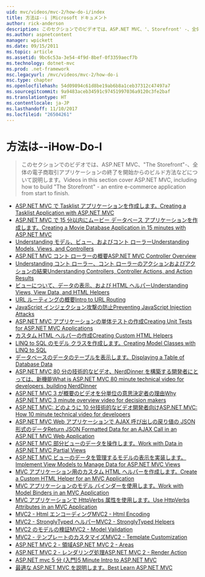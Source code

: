 ```yaml
---
uid: mvc/videos/mvc-2/how-do-i/index
title: 方法は--i |Microsoft ドキュメント
author: rick-anderson
description: このセクションでのビデオでは、ASP.NET MVC、'、Storefront' -、全体の電子商取引アプリケーションの終了を開始からのビルド方法などについて説明します。
ms.author: aspnetcontent
manager: wpickett
ms.date: 09/15/2011
ms.topic: article
ms.assetid: 9bc6c53a-3e54-4f9d-8bef-0f3359aecf7b
ms.technology: dotnet-mvc
ms.prod: .net-framework
msc.legacyurl: /mvc/videos/mvc-2/how-do-i
msc.type: chapter
ms.openlocfilehash: 54d09894c61d8be19ab6b8a1ceb37312c47497a7
ms.sourcegitcommit: 9a9483aceb34591c97451997036a9120c3fe2baf
ms.translationtype: HT
ms.contentlocale: ja-JP
ms.lasthandoff: 11/10/2017
ms.locfileid: "26504261"
---
```

<a name="how-do-i"></a><span data-ttu-id="898df-103">方法は--i</span><span class="sxs-lookup"><span data-stu-id="898df-103">How-Do-I</span></span>
====================
> <span data-ttu-id="898df-104">このセクションでのビデオでは、ASP.NET MVC、"The Storefront"-、全体の電子商取引アプリケーションの終了を開始からのビルド方法などについて説明します。</span><span class="sxs-lookup"><span data-stu-id="898df-104">Videos in this section cover ASP.NET MVC, including how to build "The Storefront" - an entire e-commerce application from start to finish.</span></span>


- [<span data-ttu-id="898df-105">ASP.NET MVC で Tasklist アプリケーションを作成します。</span><span class="sxs-lookup"><span data-stu-id="898df-105">Creating a Tasklist Application with ASP.NET MVC</span></span>](creating-a-tasklist-application-with-aspnet-mvc.md)
- [<span data-ttu-id="898df-106">ASP.NET MVC で 15 分以内にムービー データベース アプリケーションを作成します。</span><span class="sxs-lookup"><span data-stu-id="898df-106">Creating a Movie Database Application in 15 minutes with ASP.NET MVC</span></span>](creating-a-movie-database-application-in-15-minutes-with-aspnet-mvc.md)
- [<span data-ttu-id="898df-107">Understanding モデル、ビュー、およびコント ローラー</span><span class="sxs-lookup"><span data-stu-id="898df-107">Understanding Models, Views, and Controllers</span></span>](understanding-models-views-and-controllers.md)
- [<span data-ttu-id="898df-108">ASP.NET MVC コント ローラーの概要</span><span class="sxs-lookup"><span data-stu-id="898df-108">ASP.NET MVC Controller Overview</span></span>](aspnet-mvc-controller-overview.md)
- [<span data-ttu-id="898df-109">Understanding コント ローラー、コント ローラーのアクションおよびアクションの結果</span><span class="sxs-lookup"><span data-stu-id="898df-109">Understanding Controllers, Controller Actions, and Action Results</span></span>](understanding-controllers-controller-actions-and-action-results.md)
- [<span data-ttu-id="898df-110">ビューについて、データの表示、および HTML ヘルパー</span><span class="sxs-lookup"><span data-stu-id="898df-110">Understanding Views, View Data, and HTML Helpers</span></span>](understanding-views-view-data-and-html-helpers.md)
- [<span data-ttu-id="898df-111">URL ルーティングの概要</span><span class="sxs-lookup"><span data-stu-id="898df-111">Intro to URL Routing</span></span>](an-introduction-to-url-routing.md)
- [<span data-ttu-id="898df-112">JavaScript インジェクション攻撃の防止</span><span class="sxs-lookup"><span data-stu-id="898df-112">Preventing JavaScript Injection Attacks</span></span>](preventing-javascript-injection-attacks.md)
- [<span data-ttu-id="898df-113">ASP.NET MVC アプリケーションの単体テストの作成</span><span class="sxs-lookup"><span data-stu-id="898df-113">Creating Unit Tests for ASP.NET MVC Applications</span></span>](creating-unit-tests-for-aspnet-mvc-applications.md)
- [<span data-ttu-id="898df-114">カスタム HTML ヘルパーの作成</span><span class="sxs-lookup"><span data-stu-id="898df-114">Creating Custom HTML Helpers</span></span>](creating-custom-html-helpers.md)
- [<span data-ttu-id="898df-115">LINQ to SQL のモデル クラスを作成します。</span><span class="sxs-lookup"><span data-stu-id="898df-115">Creating Model Classes with LINQ to SQL</span></span>](creating-model-classes-with-linq-to-sql.md)
- [<span data-ttu-id="898df-116">データベースのデータのテーブルを表示します。</span><span class="sxs-lookup"><span data-stu-id="898df-116">Displaying a Table of Database Data</span></span>](displaying-a-table-of-database-data.md)
- [<span data-ttu-id="898df-117">ASP.NET MVC 80 分の技術的なビデオ、NerdDinner を構築する開発者にとっては、新機能</span><span class="sxs-lookup"><span data-stu-id="898df-117">What is ASP.NET MVC 80 minute technical video for developers, building NerdDinner</span></span>](what-is-aspnet-mvc-80-minute-technical-video-for-developers-building-nerddinner.md)
- [<span data-ttu-id="898df-118">ASP.NET MVC 3 が概要のビデオを分単位の意思決定者の理由</span><span class="sxs-lookup"><span data-stu-id="898df-118">Why ASP.NET MVC 3 minute overview video for decision makers</span></span>](why-aspnet-mvc-3-minute-overview-video-for-decision-makers.md)
- [<span data-ttu-id="898df-119">ASP.NET MVC: どのように 10 分技術的なビデオ開発者向け</span><span class="sxs-lookup"><span data-stu-id="898df-119">ASP.NET MVC: How 10 minute technical video for developers</span></span>](aspnet-mvc-how-10-minute-technical-video-for-developers.md)
- [<span data-ttu-id="898df-120">ASP.NET MVC Web アプリケーションで AJAX 呼び出しの戻り値の JSON 形式のデータ</span><span class="sxs-lookup"><span data-stu-id="898df-120">Return JSON Formatted Data for an AJAX Call in an ASP.NET MVC Web Application</span></span>](how-do-i-return-json-formatted-data-for-an-ajax-call-in-an-aspnet-mvc-web-application.md)
- [<span data-ttu-id="898df-121">ASP.NET MVC 部分ビューのデータを操作します。</span><span class="sxs-lookup"><span data-stu-id="898df-121">Work with Data in ASP.NET MVC Partial Views</span></span>](how-do-i-work-with-data-in-aspnet-mvc-partial-views.md)
- [<span data-ttu-id="898df-122">ASP.NET MVC ビューのデータを管理するモデルの表示を実装します。</span><span class="sxs-lookup"><span data-stu-id="898df-122">Implement View Models to Manage Data for ASP.NET MVC Views</span></span>](how-do-i-implement-view-models-to-manage-data-for-aspnet-mvc-views.md)
- [<span data-ttu-id="898df-123">MVC アプリケーション用のカスタム HTML ヘルパーを作成します。</span><span class="sxs-lookup"><span data-stu-id="898df-123">Create a Custom HTML Helper for an MVC Application</span></span>](how-do-i-create-a-custom-html-helper-for-an-mvc-application.md)
- [<span data-ttu-id="898df-124">MVC アプリケーションのモデル バインダーを使用します。</span><span class="sxs-lookup"><span data-stu-id="898df-124">Work with Model Binders in an MVC Application</span></span>](how-do-i-work-with-model-binders-in-an-mvc-application.md)
- [<span data-ttu-id="898df-125">MVC アプリケーションで HttpVerbs 属性を使用します。</span><span class="sxs-lookup"><span data-stu-id="898df-125">Use HttpVerbs Attributes in an MVC Application</span></span>](how-do-i-use-httpverbs-attributes-in-an-mvc-application.md)
- [<span data-ttu-id="898df-126">MVC2 - Html エンコーディング</span><span class="sxs-lookup"><span data-stu-id="898df-126">MVC2 - Html Encoding</span></span>](mvc2-html-encoding.md)
- [<span data-ttu-id="898df-127">MVC2 - StronglyTyped ヘルパー</span><span class="sxs-lookup"><span data-stu-id="898df-127">MVC2 - StronglyTyped Helpers</span></span>](mvc2-stronglytyped-helpers.md)
- [<span data-ttu-id="898df-128">MVC2 のモデルの検証</span><span class="sxs-lookup"><span data-stu-id="898df-128">MVC2 - Model Validation</span></span>](mvc2-model-validation.md)
- [<span data-ttu-id="898df-129">MVC2 - テンプレートのカスタマイズ</span><span class="sxs-lookup"><span data-stu-id="898df-129">MVC2 - Template Customization</span></span>](mvc2-template-customization.md)
- [<span data-ttu-id="898df-130">ASP.NET MVC 2 - 領域</span><span class="sxs-lookup"><span data-stu-id="898df-130">ASP.NET MVC 2 - Areas</span></span>](aspnet-mvc-2-areas.md)
- [<span data-ttu-id="898df-131">ASP.NET MVC 2 - レンダリング処理</span><span class="sxs-lookup"><span data-stu-id="898df-131">ASP.NET MVC 2 - Render Action</span></span>](aspnet-mvc-2-render-action.md)
- [<span data-ttu-id="898df-132">ASP.NET mvc 5 分 (入門)</span><span class="sxs-lookup"><span data-stu-id="898df-132">5 Minute Intro to ASP.NET MVC</span></span>](5-minute-introduction-to-aspnet-mvc.md)
- [<span data-ttu-id="898df-133">最適な ASP.NET MVC を説明します。</span><span class="sxs-lookup"><span data-stu-id="898df-133">Best Learn ASP.NET MVC</span></span>](how-to-best-learn-asp-net-mvc.md)
